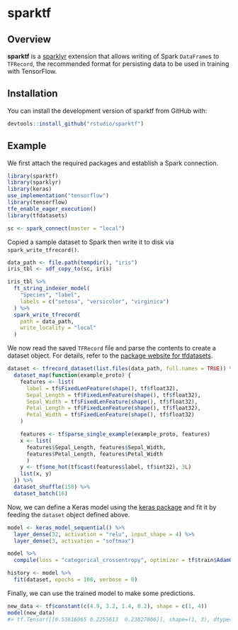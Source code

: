 
<!-- README.md is generated from README.Rmd. Please edit that file -->

# sparktf

<!-- badges: start -->

<!-- badges: end -->

## Overview

**sparktf** is a [sparklyr](https://spark.rstudio.com/) extension that
allows writing of Spark `DataFrame`s to `TFRecord`, the recommended
format for persisting data to be used in training with TensorFlow.

## Installation

You can install the development version of sparktf from GitHub with:

``` r
devtools::install_github("rstudio/sparktf")
```

## Example

We first attach the required packages and establish a Spark connection.

``` r
library(sparktf)
library(sparklyr)
library(keras)
use_implementation("tensorflow")
library(tensorflow)
tfe_enable_eager_execution()
library(tfdatasets)

sc <- spark_connect(master = "local")
```

Copied a sample dataset to Spark then write it to disk via
`spark_write_tfrecord()`.

``` r
data_path <- file.path(tempdir(), "iris")
iris_tbl <- sdf_copy_to(sc, iris)

iris_tbl %>%
  ft_string_indexer_model(
    "Species", "label",
    labels = c("setosa", "versicolor", "virginica")
  ) %>%
  spark_write_tfrecord(
    path = data_path,
    write_locality = "local"
  )
```

We now read the saved `TFRecord` file and parse the contents to create a
dataset object. For details, refer to the [package website for
tfdatasets](https://tensorflow.rstudio.com/tools/tfdatasets/articles/introduction.html).

``` r
dataset <- tfrecord_dataset(list.files(data_path, full.names = TRUE)) %>%
  dataset_map(function(example_proto) {
    features <- list(
      label = tf$FixedLenFeature(shape(), tf$float32),
      Sepal_Length = tf$FixedLenFeature(shape(), tf$float32),
      Sepal_Width = tf$FixedLenFeature(shape(), tf$float32),
      Petal_Length = tf$FixedLenFeature(shape(), tf$float32),
      Petal_Width = tf$FixedLenFeature(shape(), tf$float32)
    )

    features <- tf$parse_single_example(example_proto, features)
    x <- list(
      features$Sepal_Length, features$Sepal_Width,
      features$Petal_Length, features$Petal_Width
      )
    y <- tf$one_hot(tf$cast(features$label, tf$int32), 3L)
    list(x, y)
  }) %>%
  dataset_shuffle(150) %>%
  dataset_batch(16)
```

Now, we can define a Keras model using the [keras
package](https://keras.rstudio.com/) and fit it by feeding the `dataset`
object defined above.

``` r
model <- keras_model_sequential() %>%
  layer_dense(32, activation = "relu", input_shape = 4) %>%
  layer_dense(3, activation = "softmax")

model %>%
  compile(loss = "categorical_crossentropy", optimizer = tf$train$AdamOptimizer())

history <- model %>%
  fit(dataset, epochs = 100, verbose = 0)
```

Finally, we can use the trained model to make some predictions.

``` r
new_data <- tf$constant(c(4.9, 3.2, 1.4, 0.2), shape = c(1, 4))
model(new_data)
#> tf.Tensor([[0.53616065 0.2255613  0.23827806]], shape=(1, 3), dtype=float32)
```

